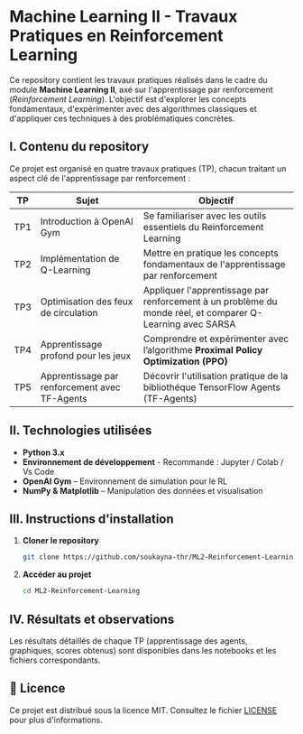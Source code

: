 # Machine Learning II - Travaux Pratiques en Reinforcement Learning  

Ce repository contient les travaux pratiques réalisés dans le cadre du module **Machine Learning II**, axé sur l'apprentissage par renforcement (*Reinforcement Learning*). L'objectif est d'explorer les concepts fondamentaux, d'expérimenter avec des algorithmes classiques et d'appliquer ces techniques à des problématiques concrètes.

## I. Contenu du repository  

Ce projet est organisé en quatre travaux pratiques (TP), chacun traitant un aspect clé de l'apprentissage par renforcement :  

| TP  | Sujet  | Objectif  |
|------|--------|-----------|
| TP1  | Introduction à OpenAI Gym  | Se familiariser avec les outils essentiels du Reinforcement Learning |
| TP2  | Implémentation de Q-Learning | Mettre en pratique les concepts fondamentaux de l'apprentissage par renforcement |
| TP3  | Optimisation des feux de circulation | Appliquer l'apprentissage par renforcement à un problème du monde réel, et comparer Q-Learning avec SARSA|
| TP4  | Apprentissage profond pour les  jeux | Comprendre et expérimenter avec l’algorithme **Proximal Policy Optimization (PPO)** |
| TP5  | Apprentissage par renforcement avec TF-Agents | Décovrir l'utilisation pratique de la bibliothéque TensorFlow Agents (TF-Agents)  | 

## II. Technologies utilisées  

- **Python 3.x**
- **Environnement de développement** - Recommandé : Jupyter / Colab / Vs Code
- **OpenAI Gym** – Environnement de simulation pour le RL  
- **NumPy & Matplotlib** – Manipulation des données et visualisation   

## III. Instructions d'installation  

1. **Cloner le repository**  
   ```bash
   git clone https://github.com/soukayna-thr/ML2-Reinforcement-Learning.git
   
2. **Accéder au projet**  
   ```bash
   cd ML2-Reinforcement-Learning

## IV. Résultats et observations
Les résultats détaillés de chaque TP (apprentissage des agents, graphiques, scores obtenus) sont disponibles dans les notebooks et les fichiers correspondants.

📜 Licence
---
Ce projet est distribué sous la licence MIT. Consultez le fichier [LICENSE](LICENSE) pour plus d'informations.
